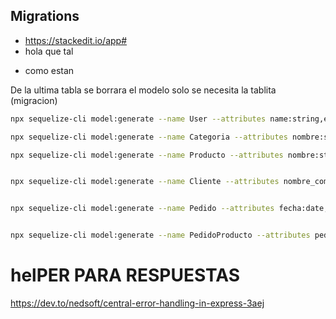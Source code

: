 ## Migrations
* https://stackedit.io/app#
* hola que tal
- como estan

De la ultima tabla se borrara el modelo solo se necesita la tablita (migracion)



```bash
npx sequelize-cli model:generate --name User --attributes name:string,email:string,password:string,status:boolean

npx sequelize-cli model:generate --name Categoria --attributes nombre:string,detalle:text,estado:integer

npx sequelize-cli model:generate --name Producto --attributes nombre:string,precio:decimal,stock:integer,imagen:string,descripcion:text,estado:integer,categoriaId:integer


npx sequelize-cli model:generate --name Cliente --attributes nombre_completo:string,ci_nit:string,correo:string,telefono:string,direccion:string,estado:integer


npx sequelize-cli model:generate --name Pedido --attributes fecha:date,cod_ped:string,estado_pedido:integer,clienteId:integer,observacion:text


npx sequelize-cli model:generate --name PedidoProducto --attributes pedidoId:integer,productoId:integer,cantidad:integer

```





# helPER PARA RESPUESTAS
https://dev.to/nedsoft/central-error-handling-in-express-3aej
